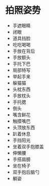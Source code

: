 # 拍照姿势

- 手遮眼睛
- 闭眼
- 道具挡脸
- 吃吃喝喝
- 手放在背后
- 手放额头
- 手托下巴
- 局部特写
- 举起手来
- 躲猫猫
- 头枕东西
- 手放枕头
- 手托腮
- 倒头
- 嘴含鲜花
- 触摸嘴巴
- 头顶放东西
- 趴着休息
- 手挡阳光
- 坐着双手抱膝盖
- 伸懒腰
- 手搭肩膀
- 坐在椅子
- 双手抱后脑勺
- 躺姿



